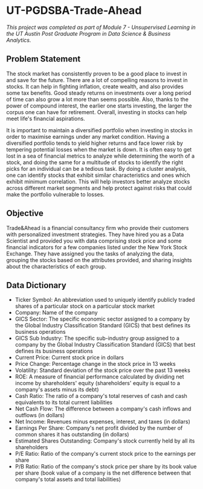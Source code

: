 # UT-PGDSBA-Trade-Ahead
_This project was completed as part of Module 7 - Unsupervised Learning in the UT Austin Post Graduate Program in Data Science & Business Analytics._

## Problem Statement
The stock market has consistently proven to be a good place to invest in and save for the future. There are a lot of compelling reasons to invest in stocks. It can help in fighting inflation, create wealth, and also provides some tax benefits. Good steady returns on investments over a long period of time can also grow a lot more than seems possible. Also, thanks to the power of compound interest, the earlier one starts investing, the larger the corpus one can have for retirement. Overall, investing in stocks can help meet life's financial aspirations.

It is important to maintain a diversified portfolio when investing in stocks in order to maximise earnings under any market condition. Having a diversified portfolio tends to yield higher returns and face lower risk by tempering potential losses when the market is down. It is often easy to get lost in a sea of financial metrics to analyze while determining the worth of a stock, and doing the same for a multitude of stocks to identify the right picks for an individual can be a tedious task. By doing a cluster analysis, one can identify stocks that exhibit similar characteristics and ones which exhibit minimum correlation. This will help investors better analyze stocks across different market segments and help protect against risks that could make the portfolio vulnerable to losses.

## Objective
Trade&Ahead is a financial consultancy firm who provide their customers with personalized investment strategies. They have hired you as a Data Scientist and provided you with data comprising stock price and some financial indicators for a few companies listed under the New York Stock Exchange. They have assigned you the tasks of analyzing the data, grouping the stocks based on the attributes provided, and sharing insights about the characteristics of each group.

## Data Dictionary
* Ticker Symbol: An abbreviation used to uniquely identify publicly traded shares of a particular stock on a particular stock market
* Company: Name of the company
* GICS Sector: The specific economic sector assigned to a company by the Global Industry Classification Standard (GICS) that best defines its business operations
* GICS Sub Industry: The specific sub-industry group assigned to a company by the Global Industry Classification Standard (GICS) that best defines its business operations
* Current Price: Current stock price in dollars
* Price Change: Percentage change in the stock price in 13 weeks
* Volatility: Standard deviation of the stock price over the past 13 weeks
* ROE: A measure of financial performance calculated by dividing net income by shareholders' equity (shareholders' equity is equal to a company's assets minus its debt)
* Cash Ratio: The ratio of a company's total reserves of cash and cash equivalents to its total current liabilities
* Net Cash Flow: The difference between a company's cash inflows and outflows (in dollars)
* Net Income: Revenues minus expenses, interest, and taxes (in dollars)
* Earnings Per Share: Company's net profit divided by the number of common shares it has outstanding (in dollars)
* Estimated Shares Outstanding: Company's stock currently held by all its shareholders
* P/E Ratio: Ratio of the company's current stock price to the earnings per share
* P/B Ratio: Ratio of the company's stock price per share by its book value per share (book value of a company is the net difference between that company's total assets and total liabilities)
